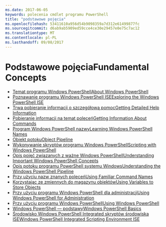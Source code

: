 ```yaml
---
ms.date: 2017-06-05
keywords: polecenia cmdlet programu PowerShell
title: "podstawowe pojęcia"
ms.openlocfilehash: 53411610a956d54b9098359a7d312e61499877fc
ms.sourcegitcommit: d6ab9ab5909ed59cce4ce30e29457e0e75c7ac12
ms.translationtype: MT
ms.contentlocale: pl-PL
ms.lasthandoff: 09/08/2017
---
```

# <a name="fundamental-concepts"></a><span data-ttu-id="62364-103">Podstawowe pojęcia</span><span class="sxs-lookup"><span data-stu-id="62364-103">Fundamental Concepts</span></span>

- [<span data-ttu-id="62364-104">Temat programu Windows PowerShell</span><span class="sxs-lookup"><span data-stu-id="62364-104">About Windows PowerShell</span></span>](fundamental/About-Windows-PowerShell.md)
- [<span data-ttu-id="62364-105">Poznawanie programu Windows PowerShell ISE</span><span class="sxs-lookup"><span data-stu-id="62364-105">Exploring the Windows PowerShell ISE</span></span>](fundamental/Exploring-the-Windows-PowerShell-ISE.md)
- [<span data-ttu-id="62364-106">Trwa pobieranie informacji o szczegółową pomoc</span><span class="sxs-lookup"><span data-stu-id="62364-106">Getting Detailed Help Information</span></span>](fundamental/Getting-Detailed-Help-Information.md)
- [<span data-ttu-id="62364-107">Pobieranie informacji na temat poleceń</span><span class="sxs-lookup"><span data-stu-id="62364-107">Getting Information About Commands</span></span>](fundamental/Getting-Information-About-Commands.md)
- [<span data-ttu-id="62364-108">Program Windows PowerShell nazwy</span><span class="sxs-lookup"><span data-stu-id="62364-108">Learning Windows PowerShell Names</span></span>](fundamental/Learning-Windows-PowerShell-Names.md)
- [<span data-ttu-id="62364-109">Obiekt potoku</span><span class="sxs-lookup"><span data-stu-id="62364-109">Object Pipeline</span></span>](fundamental/Object-Pipeline.md)
- [<span data-ttu-id="62364-110">Wykonywanie skryptów programu Windows PowerShell</span><span class="sxs-lookup"><span data-stu-id="62364-110">Scripting with Windows PowerShell</span></span>](fundamental/Scripting-with-Windows-PowerShell.md)
- [<span data-ttu-id="62364-111">Opis pojęć związanych z ważne Windows PowerShell</span><span class="sxs-lookup"><span data-stu-id="62364-111">Understanding Important Windows PowerShell Concepts</span></span>](fundamental/Understanding-Important-Windows-PowerShell-Concepts.md)
- [<span data-ttu-id="62364-112">Opis potoku programu PowerShell systemu Windows</span><span class="sxs-lookup"><span data-stu-id="62364-112">Understanding the Windows PowerShell Pipeline</span></span>](fundamental/Understanding-the-Windows-PowerShell-Pipeline.md)
- [<span data-ttu-id="62364-113">Przy użyciu nazw znanych poleceń</span><span class="sxs-lookup"><span data-stu-id="62364-113">Using Familiar Command Names</span></span>](fundamental/Using-Familiar-Command-Names.md)
- [<span data-ttu-id="62364-114">Korzystając ze zmiennych do magazynu obiektów</span><span class="sxs-lookup"><span data-stu-id="62364-114">Using Variables to Store Objects</span></span>](fundamental/Using-Variables-to-Store-Objects.md)
- [<span data-ttu-id="62364-115">Przy użyciu programu Windows PowerShell dla administracji</span><span class="sxs-lookup"><span data-stu-id="62364-115">Using Windows PowerShell for Administration</span></span>](fundamental/Using-Windows-PowerShell-for-Administration.md)
- [<span data-ttu-id="62364-116">Przy użyciu programu Windows PowerShell</span><span class="sxs-lookup"><span data-stu-id="62364-116">Using Windows PowerShell</span></span>](fundamental/Using-Windows-PowerShell.md)
- [<span data-ttu-id="62364-117">Windows PowerShell — podstawy</span><span class="sxs-lookup"><span data-stu-id="62364-117">Windows PowerShell Basics</span></span>](fundamental/Windows-PowerShell-Basics.md)
- [<span data-ttu-id="62364-118">Środowisko Windows PowerShell Integrated skryptów środowiska ISE</span><span class="sxs-lookup"><span data-stu-id="62364-118">Windows PowerShell Integrated Scripting Environment  ISE </span></span>](fundamental/Windows-PowerShell-Integrated-Scripting-Environment--ISE-.md)

